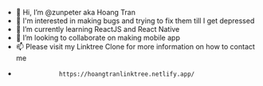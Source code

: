 - 👋 Hi, I’m @zunpeter aka Hoang Tran 
- 👀 I'm interested in making bugs and trying to fix them till I get depressed
- 🌱 I’m currently learning ReactJS and React Native
- 💞️ I’m looking to collaborate on making mobile app
- 📫 Please visit my Linktree Clone for more information on how to contact me
-                 https://hoangtranlinktree.netlify.app/

<!---
zunpeter/zunpeter is a ✨ special ✨ repository because its `README.md` (this file) appears on your GitHub profile.
You can click the Preview link to take a look at your changes.
--->
